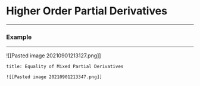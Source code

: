 # Higher Order Partial Derivatives
***
### Example 
***
![[Pasted image 20210901213127.png]]

```ad-info
title: Equality of Mixed Partial Derivatives

![[Pasted image 20210901213347.png]]

```
